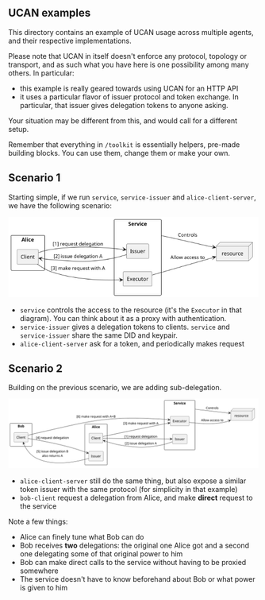 ## UCAN examples

This directory contains an example of UCAN usage across multiple agents, and their respective implementations.

Please note that UCAN in itself doesn't enforce any protocol, topology or transport, and as such what you have here is one possibility among many others. In particular:
- this example is really geared towards using UCAN for an HTTP API
- it uses a particular flavor of issuer protocol and token exchange. In particular, that issuer gives delegation tokens to anyone asking.

Your situation may be different from this, and would call for a different setup.

Remember that everything in `/toolkit` is essentially helpers, pre-made building blocks. You can use them, change them or make your own.

## Scenario 1

Starting simple, if we run `service`, `service-issuer` and `alice-client-server`, we have the following scenario:

![scenario 1](scenario1.png)

- `service` controls the access to the resource (it's the `Executor` in that diagram). You can think about it as a proxy with authentication.
- `service-issuer` gives a delegation tokens to clients. `service` and `service-issuer` share the same DID and keypair.
- `alice-client-server` ask for a token, and periodically makes request

## Scenario 2

Building on the previous scenario, we are adding sub-delegation.

![scenario 2](scenario2.png)

- `alice-client-server` still do the same thing, but also expose a similar token issuer with the same protocol (for simplicity in that example)
- `bob-client` request a delegation from Alice, and make **direct** request to the service

Note a few things:
- Alice can finely tune what Bob can do
- Bob receives **two** delegations: the original one Alice got and a second one delegating some of that original power to him
- Bob can make direct calls to the service without having to be proxied somewhere
- The service doesn't have to know beforehand about Bob or what power is given to him
